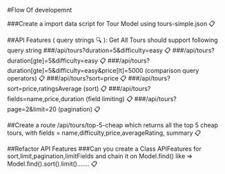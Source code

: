 #Flow Of developemnt

###Create a import data script for Tour Model using tours-simple.json :clipboard:

##API Features ( query strings :mag: ): Get All Tours should support following query string
###/api/tours?duration=5&difficulty=easy :clipboard:
###/api/tours?duration[gte]=5&difficulty=easy :clipboard:
###/api/tours?duration[gte]=5&difficulty=easy&price[lt]=5000 (comparison query operators) :clipboard:
###/api/tours?sort=price :clipboard:
###/api/tours?sort=price,ratingsAverage (sort) :clipboard:
###/api/tours?fields=name,price,duration (field limiting) :clipboard:
###/api/tours?page=2&limit=20 (pagination) :clipboard:

##Create a route /api/tours/top-5-cheap which returns all the top 5 cheap tours, with fields = name,difficulty,price,averageRating, summary :clipboard:

##Refactor API Features
###Can you create a Class APIFeatures for sort,limit,pagination,limitFields and chain it on Model.find() like => Model.find().sort().limit()....... :clipboard:
